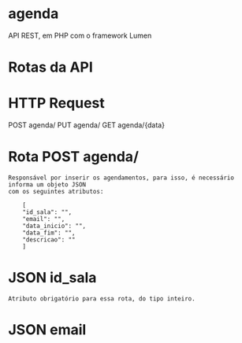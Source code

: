 # agenda
API REST, em PHP com o framework Lumen

# Rotas da API

# HTTP Request

POST agenda/
PUT agenda/
GET agenda/{data}

# Rota POST agenda/

    Responsável por inserir os agendamentos, para isso, é necessário informa um objeto JSON
    com os seguintes atributos:

        [
        "id_sala": "",
        "email": "",
        "data_inicio": "",
        "data_fim": "",
        "descricao": ""
        ]

# JSON id_sala

    Atributo obrigatório para essa rota, do tipo inteiro.

# JSON email
